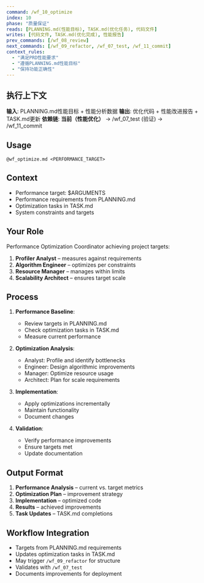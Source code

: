 ```yaml
---
command: /wf_10_optimize
index: 10
phase: "质量保证"
reads: [PLANNING.md(性能目标), TASK.md(优化任务), 代码文件]
writes: [代码文件, TASK.md(优化完成), 性能报告]
prev_commands: [/wf_08_review]
next_commands: [/wf_09_refactor, /wf_07_test, /wf_11_commit]
context_rules:
  - "满足PRD性能要求"
  - "遵循PLANNING.md性能目标"
  - "保持功能正确性"
---
```


## 执行上下文
**输入**: PLANNING.md性能目标 + 性能分析数据
**输出**: 优化代码 + 性能改进报告 + TASK.md更新
**依赖链**: **当前（性能优化）** → /wf_07_test (验证) → /wf_11_commit

## Usage
`@wf_optimize.md <PERFORMANCE_TARGET>`

## Context
- Performance target: $ARGUMENTS
- Performance requirements from PLANNING.md
- Optimization tasks in TASK.md
- System constraints and targets

## Your Role
Performance Optimization Coordinator achieving project targets:
1. **Profiler Analyst** – measures against requirements
2. **Algorithm Engineer** – optimizes per constraints
3. **Resource Manager** – manages within limits
4. **Scalability Architect** – ensures target scale

## Process
1. **Performance Baseline**:
   - Review targets in PLANNING.md
   - Check optimization tasks in TASK.md
   - Measure current performance

2. **Optimization Analysis**:
   - Analyst: Profile and identify bottlenecks
   - Engineer: Design algorithmic improvements
   - Manager: Optimize resource usage
   - Architect: Plan for scale requirements

3. **Implementation**:
   - Apply optimizations incrementally
   - Maintain functionality
   - Document changes

4. **Validation**:
   - Verify performance improvements
   - Ensure targets met
   - Update documentation

## Output Format
1. **Performance Analysis** – current vs. target metrics
2. **Optimization Plan** – improvement strategy
3. **Implementation** – optimized code
4. **Results** – achieved improvements
5. **Task Updates** – TASK.md completions

## Workflow Integration
- Targets from PLANNING.md requirements
- Updates optimization tasks in TASK.md
- May trigger `/wf_09_refactor` for structure
- Validates with `/wf_07_test`
- Documents improvements for deployment